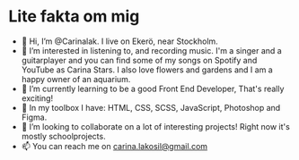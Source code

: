 # Lite fakta om mig
- 👋 Hi, I’m @Carinalak. I live on Ekerö, near Stockholm.
- 👀 I’m interested in listening to, and recording music. I'm a singer and a guitarplayer and you can find some of my songs on Spotify and YouTube as Carina Stars. I also love flowers and gardens and I am a happy owner of an aquarium.
- 🌱 I’m currently learning to be a good Front End Developer, That's really exciting!
- 🔧 In my toolbox I have: HTML, CSS, SCSS, JavaScript, Photoshop and Figma.
- 💞️ I’m looking to collaborate on a lot of interesting projects! Right now it's mostly schoolprojects. 
- 📫 You can reach me on carina.lakosil@gmail.com

<!---
Carinalak/Carinalak is a ✨ special ✨ repository because its `README.md` (this file) appears on your GitHub profile.
You can click the Preview link to take a look at your changes.
--->
